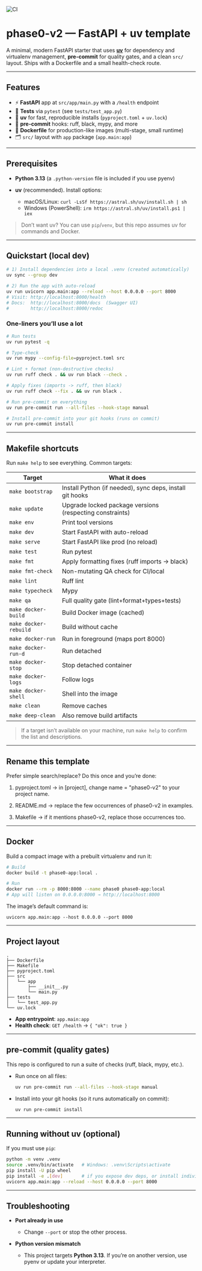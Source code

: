 ![CI](https://github.com/LoganSelner/phase0-v2/actions/workflows/ci.yml/badge.svg)

# phase0-v2 — FastAPI + uv template

A minimal, modern FastAPI starter that uses **[uv](https://github.com/astral-sh/uv)** for dependency and virtualenv management, **pre-commit** for quality gates, and a clean `src/` layout. Ships with a Dockerfile and a small health-check route.

---

## Features

* ⚡ **FastAPI** app at `src/app/main.py` with a `/health` endpoint
* 🧪 **Tests** via `pytest` (see `tests/test_app.py`)
* 🧰 **uv** for fast, reproducible installs (`pyproject.toml` + `uv.lock`)
* 🧹 **pre-commit** hooks: ruff, black, mypy, and more
* 🐳 **Dockerfile** for production-like images (multi-stage, small runtime)
* 🗂️ `src/` layout with `app` package (`app.main:app`)

---

## Prerequisites

* **Python 3.13** (a `.python-version` file is included if you use pyenv)
* **uv** (recommended). Install options:

  * macOS/Linux: `curl -LsSf https://astral.sh/uv/install.sh | sh`
  * Windows (PowerShell): `irm https://astral.sh/uv/install.ps1 | iex`

> Don’t want uv? You can use `pip`/`venv`, but this repo assumes uv for commands and Docker.

---

## Quickstart (local dev)

```bash
# 1) Install dependencies into a local .venv (created automatically)
uv sync --group dev

# 2) Run the app with auto-reload
uv run uvicorn app.main:app --reload --host 0.0.0.0 --port 8000
# Visit: http://localhost:8000/health
# Docs:  http://localhost:8000/docs  (Swagger UI)
#        http://localhost:8000/redoc
```

### One-liners you’ll use a lot

```bash
# Run tests
uv run pytest -q

# Type-check
uv run mypy --config-file=pyproject.toml src

# Lint + format (non-destructive checks)
uv run ruff check . && uv run black --check .

# Apply fixes (imports -> ruff, then black)
uv run ruff check --fix . && uv run black .

# Run pre-commit on everything
uv run pre-commit run --all-files --hook-stage manual

# Install pre-commit into your git hooks (runs on commit)
uv run pre-commit install
```

---

## Makefile shortcuts

Run `make help` to see everything. Common targets:

| Target                | What it does                                             |
| --------------------- | -------------------------------------------------------- |
| `make bootstrap`      | Install Python (if needed), sync deps, install git hooks |
| `make update`         | Upgrade locked package versions (respecting constraints) |
| `make env`            | Print tool versions                                      |
| `make dev`            | Start FastAPI with auto-reload                           |
| `make serve`          | Start FastAPI like prod (no reload)                      |
| `make test`           | Run pytest                                               |
| `make fmt`            | Apply formatting fixes (ruff imports → black)            |
| `make fmt-check`      | Non-mutating QA check for CI/local                       |
| `make lint`           | Ruff lint                                                |
| `make typecheck`      | Mypy                                                     |
| `make qa`             | Full quality gate (lint+format+types+tests)              |
| `make docker-build`   | Build Docker image (cached)                              |
| `make docker-rebuild` | Build without cache                                      |
| `make docker-run`     | Run in foreground (maps port 8000)                       |
| `make docker-run-d`   | Run detached                                             |
| `make docker-stop`    | Stop detached container                                  |
| `make docker-logs`    | Follow logs                                              |
| `make docker-shell`   | Shell into the image                                     |
| `make clean`          | Remove caches                                            |
| `make deep-clean`     | Also remove build artifacts                              |

> If a target isn’t available on your machine, run `make help` to confirm the list and descriptions.

---

## Rename this template

Prefer simple search/replace? Do this once and you’re done:

1. pyproject.toml → in [project], change name = "phase0-v2" to your project name.

2. README.md → replace the few occurrences of phase0-v2 in examples.

3. Makefile → if it mentions phase0-v2, replace those occurrences too.

---

## Docker

Build a compact image with a prebuilt virtualenv and run it:

```bash
# Build
docker build -t phase0-app:local .

# Run
docker run --rm -p 8000:8000 --name phase0 phase0-app:local
# App will listen on 0.0.0.0:8000 → http://localhost:8000
```

The image’s default command is:

```
uvicorn app.main:app --host 0.0.0.0 --port 8000
```

---

## Project layout

```
.
├── Dockerfile
├── Makefile
├── pyproject.toml
├── src
│   └── app
│       ├── __init__.py
│       └── main.py
├── tests
│   └── test_app.py
└── uv.lock
```

* **App entrypoint**: `app.main:app`
* **Health check**: `GET /health` → `{ "ok": true }`

---

## pre-commit (quality gates)

This repo is configured to run a suite of checks (ruff, black, mypy, etc.).

* Run once on all files:

  ```bash
  uv run pre-commit run --all-files --hook-stage manual
  ```
* Install into your git hooks (so it runs automatically on commit):

  ```bash
  uv run pre-commit install
  ```


---

## Running without uv (optional)

If you must use `pip`:

```bash
python -m venv .venv
source .venv/bin/activate   # Windows: .venv\Scripts\activate
pip install -U pip wheel
pip install -e .[dev]       # if you expose dev deps, or install individually
uvicorn app.main:app --reload --host 0.0.0.0 --port 8000
```

---

## Troubleshooting

* **Port already in use**

  * Change `--port` or stop the other process.
* **Python version mismatch**

  * This project targets **Python 3.13**. If you’re on another version, use pyenv or update your interpreter.
